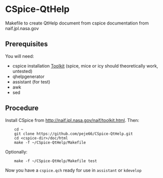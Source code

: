 # CSpice-QtHelp
Makefile to create QtHelp document from cspice documentation from naif.jpl.nasa.gov

## Prerequisites
You will need:
* cspice installation [Toolkit](http://naif.jpl.nasa.gov/naif/toolkit.html) (spice, mice or icy should theoretically work, untested)
* qhelpgenerator
* assistant (for test)
* awk
* sed


## Procedure
Install CSpice from http://naif.jpl.nasa.gov/naif/toolkit.html.
Then:
```Shell
    cd ~
    git clone https://github.com/peje66/CSpice-QtHelp.git
    cd <cspice-dir>/doc/html
    make -f ~/CSpice-QtHelp/Makefile
```
Optionally:
```Shell
    make -f ~/CSpice-QtHelp/Makefile test
```
Now you have a `cspice.qch` ready for use in `assistant` or `kdevelop`


